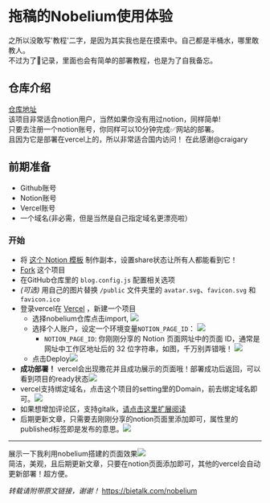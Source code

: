 # 拖稿的Nobelium使用体验  
之所以没敢写'教程'二字，是因为其实我也是在摸索中。自己都是半桶水，哪里敢教人。  
不过为了📝记录，里面也会有简单的部署教程，也是为了自我备忘。 
## 仓库介绍  
[仓库地址](https://github.com/craigary/nobelium/)  
该项目非常适合notion用户，当然如果你没有用过notion，同样简单!  
只要去注册一个notion账号，你同样可以10分钟完成✅网站的部署。  
且因为它是部署在vercel上的，所以非常适合国内访问！
在此感谢@craigary  
## 前期准备  
- Github账号 
- Notion账号  
- Vercel账号
- 一个域名(非必需，但是当然是自己指定域名更漂亮啦）   
### 开始
- 将 [这个 Notion 模板](https://www.notion.so/68be9021bca34b8e89f0246f27e608df) 制作副本，设置share状态让所有人都能看到它！
- [Fork](https://github.com/craigary/nobelium/fork) 这个项目
- 在GitHub仓库里的 `blog.config.js` 配置相关选项
- _(可选)_ 用自己的图片替换 `/public` 文件夹里的 `avatar.svg`、`favicon.svg` 和 `favicon.ico`
- 登录vercel在 [Vercel](https://vercel.com) ，新建一个项目
  - 选择nobelium仓库点击import,  ![](https://bieb13.github.io/post-images/1617788264181.png)
  - 选择个人账户，设定一个环境变量`NOTION_PAGE_ID`：
  ![](https://bieb13.github.io/post-images/1617788826399.png)
    - `NOTION_PAGE_ID`: 你刚刚分享的 Notion 页面网址中的页面 ID，通常是网址中工作区地址后的 32 位字符串，如图，千万别弄错哦！
  ![](https://bieb13.github.io/post-images/1617787577269.png)  
  - 点击Deploy![](https://bieb13.github.io/post-images/1617788485474.png)
- **成功部署！** vercel会出现撒花并且成功展示的页面哦！部署成功后返回，可以看到项目的ready状态![](https://bieb13.github.io/post-images/1617789312508.png)
-  vercel支持绑定域名，点击这个项目的setting里的Domain，前去绑定域名即可。![](https://bieb13.github.io/post-images/1617789266209.png)
-  如果想增加评论区，支持gitalk，[请点击这里扩展阅读](https://bieb13.ml/gitalkinnob)
-  后期更新文章，只需要去刚刚分享的notion页面里添加即可，属性里的published标签即是发布的意思。![](https://bieb13.github.io/post-images/1617788608330.png)
***
展示一下我利用nobelium搭建的页面效果![](https://bieb13.github.io/post-images/1617789399729.png)  
简洁，美观，且后期更新文章，只要在notion页面添加即可，其他的vercel会自动更新部署！超方便。

*转载请附带原文链接，谢谢！* https://bietalk.com/nobelium
